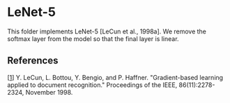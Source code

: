 # LeNet-5
This folder implements LeNet-5 [LeCun et al., 1998a].  We remove the softmax layer from the model so that the final layer is linear.


## References
[[1](http://yann.lecun.com/exdb/publis/pdf/lecun-98.pdf)] Y. LeCun, L. Bottou, Y. Bengio, and P. Haffner. "Gradient-based learning applied to document recognition." Proceedings of the IEEE, 86(11):2278-2324, November 1998.
